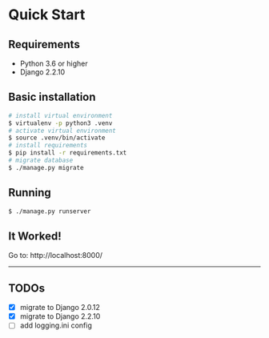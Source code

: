 # Quick Start

## Requirements

- Python 3.6 or higher
- Django 2.2.10


## Basic installation

```bash
# install virtual environment
$ virtualenv -p python3 .venv
# activate virtual environment
$ source .venv/bin/activate
# install requirements
$ pip install -r requirements.txt
# migrate database
$ ./manage.py migrate
```

## Running

```bash
$ ./manage.py runserver
```

## It Worked!

Go to: http://localhost:8000/


------

## TODOs

+ [x] migrate to Django 2.0.12
+ [x] migrate to Django 2.2.10
+ [ ] add logging.ini config
